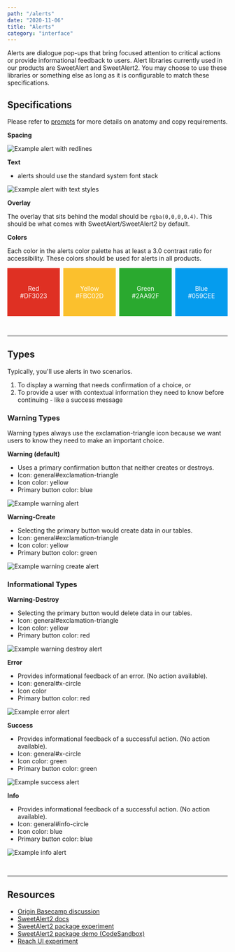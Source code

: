 ```yaml
---
path: "/alerts"
date: "2020-11-06"
title: "Alerts"
category: "interface"
---
```


Alerts are dialogue pop-ups that bring focused attention to critical actions or provide informational feedback to users. Alert libraries currently used in our products are SweetAlert and SweetAlert2. You may choose to use these libraries or something else as long as it is configurable to match these specifications.

## Specifications

Please refer to [prompts](https://planningcenter.design/prompts) for more details on anatomy and copy requirements.

**Spacing**

![Example alert with redlines](/images/alert--spacing.png)

**Text**

- alerts should use the standard system font stack

![Example alert with text styles](/images/alert--text.png)

**Overlay**

The overlay that sits behind the modal should be `rgba(0,0,0,0.4)`. This should be what comes with SweetAlert/SweetAlert2 by default. 

**Colors**

Each color in the alerts color palette has at least a 3.0 contrast ratio for accessibility. These colors should be used for alerts in all products.
<div style="display: flex; align-items: center; justify-content: space-between; color: white;">
    <div style="background-color: #DF3023; width: 120px; padding: 38px 0; display: flex; flex-direction: column; align-items: center;">
        <span>Red</span>
        <span>#DF3023</span>
    </div>
    <div style="background-color: #FBC02D; width: 120px; padding: 38px 0; display: flex; flex-direction: column; align-items: center;">
        <span>Yellow</span>
        <span>#FBC02D</span>
    </div>
    <div style="background-color: #2AA92F; width: 120px; padding: 38px 0; display: flex; flex-direction: column; align-items: center;">
        <span>Green</span>
        <span>#2AA92F</span>
    </div>
    <div style="background-color: #059CEE; width: 120px; padding: 38px 0; display: flex; flex-direction: column; align-items: center;">
        <span>Blue</span>
        <span>#059CEE</span>
    </div>
</div>

<br><hr style="border-color: #eaeaea">

## Types
Typically, you'll use alerts in two scenarios.
1. To display a warning that needs confirmation of a choice, or
1. To provide a user with contextual information they need to know before continuing - like a success message

### Warning Types
Warning types always use the exclamation-triangle icon because we want users to know they need to make an important choice.

**Warning (default)** 

- Uses a primary confirmation button that neither creates or destroys.
- Icon: general#exclamation-triangle
- Icon color: yellow
- Primary button color: blue

![Example warning alert](/images/alert--warning-confirm.png)


**Warning-Create**

- Selecting the primary button would create data in our tables. 
- Icon: general#exclamation-triangle
- Icon color: yellow
- Primary button color: green

![Example warning create alert](/images/alert--warning-create.png)

### Informational Types

**Warning-Destroy**

- Selecting the primary button would delete data in our tables.
- Icon: general#exclamation-triangle
- Icon color: yellow
- Primary button color: red

![Example warning destroy alert](/images/alert--warning-destroy.png)


**Error**

- Provides informational feedback of an error. (No action available).
- Icon: general#x-circle
- Icon color
- Primary button color: red

![Example error alert](/images/alert--error.png)

**Success**  

- Provides informational feedback of a successful action. (No action available).
- Icon: general#x-circle
- Icon color: green
- Primary button color: green

![Example success alert](/images/alert--success.png)

**Info**

- Provides informational feedback of a successful action. (No action available).
- Icon: general#info-circle
- Icon color: blue
- Primary button color: blue

![Example info alert](/images/alert--info.png)

<br><hr style="border-color: #eaeaea">

## Resources

* [Origin Basecamp discussion](https://3.basecamp.com/3670704/buckets/4998590/messages/2248307448#__recording_2381759118)  
* [SweetAlert2 docs](https://sweetalert2.github.io/)
* [SweetAlert2 package experiment](https://github.com/planningcenter/design/tree/master/planningcenter/sweetalert2) 
* [SweetAlert2 package demo (CodeSandbox)](https://codesandbox.io/s/planningcentersweetalert2-demo-vkcpl)
* [Reach UI experiment](https://planningcenter.style/?path=/docs/reach-alert-dialog--basic)
